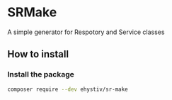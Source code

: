 # SRMake
 A simple generator for Respotory and Service classes

## How to install

### Install the package
```sh
composer require --dev ehystiv/sr-make
```
